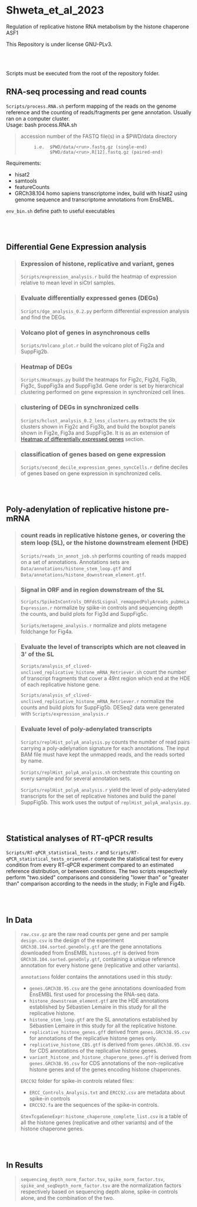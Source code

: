 # Shweta_et_al_2023
Regulation of replicative histone RNA metabolism by the histone chaperone ASF1  

This Repository is under license GNU-PLv3.

<br/><br/>

Scripts must be executed from the root of the repository folder.

## RNA-seq processing and read counts

`Scripts/process.RNA.sh` perform mapping of the reads on the genome reference and the counting of reads/fragments per gene annotation. Usually ran on a computer cluster.  
Usage: bash process.RNA.sh <run>
> <run>    accession number of the FASTQ file(s) in a $PWD/data directory
>
>          i.e.  $PWD/data/<run>.fastq.gz (single-end)
>                $PWD/data/<run>.R[12].fastq.gz (paired-end)

Requirements:
- hisat2
- samtools
- featureCounts
- GRCh38.104 homo sapiens transcriptome index, build with hisat2 using genome sequence and transcriptome annotations from EnsEMBL.

`env_bin.sh` define path to useful executables

<br/><br/>


## Differential Gene Expression analysis

> ### Expression of histone, replicative and variant, genes
> 
> `Scripts/expression_analysis.r` build the heatmap of expression relative to mean level in siCtrl samples.


> ### Evaluate differentially expressed genes (DEGs)
> 
> `Scripts/dge_analysis_0.2.py` perform differential expression analysis and find the DEGs.


> ### Volcano plot of genes in asynchronous cells
> 
> `Scripts/Volcano_plot.r` build the volcano plot of Fig2a and SuppFig2b.


> ### Heatmap of DEGs
> 
> `Scripts/Heatmaps.py` build the heatmaps for Fig2c, Fig2d, Fig3b, Fig3c, SuppFig3a and SuppFig3d. Gene order is set by hierarchical clustering performed on gene expression in synchronized cell lines.


> ### clustering of DEGs in synchronized cells
> 
> `Scripts/hclust_analysis_0.2_less_clusters.py` extracts the six clusters shown in Fig2c and Fig3b, and build the boxplot panels shown in Fig2e, Fig3a and SuppFig3e. It is as an extension of [Heatmap of differentially expressed genes](#Heatmap-of-differentially-expressed-genes) section.


> ### classification of genes based on gene expression
> 
> `Scripts/second_decile_expression_genes_syncCells.r` define deciles of genes based on gene expression in synchronized cells.

<br/><br/>


## Poly-adenylation of replicative histone pre-mRNA

> ### count reads in replicative histone genes, or covering the stem loop (SL), or the histone downstream element (HDE)
> 
> `Scripts/reads_in_annot_job.sh` performs counting of reads mapped on a set of annotations. Annotations sets are `Data/annotations/histone_stem_loop.gtf` and `Data/annotations/histone_downstream_element.gtf`.  


> ### Signal in ORF and in region downstream of the SL
> 
> `Scripts/SpikeInControls_ORFdsSLsignal_remappedPolyAreads_pubHeLaExpression.r` normalize by spike-in controls and sequencing depth the counts, and build plots for Fig3d and SuppFig5c.
> 
> `Scripts/metagene_analysis.r` normalize and plots metagene foldchange for Fig4a.


> ### Evaluate the level of transcripts which are not cleaved in 3' of the SL
> 
> `Scripts/analysis_of_clived-unclived_replicative_histone_mRNA_Retriever.sh` count the number of transcript fragments that cover a 49nt region which end at the HDE of each replicative histone gene.  
> 
> `Scripts/analysis_of_clived-unclived_replicative_histone_mRNA_Retriever.r` normalize the counts and build plots for SuppFig5b. DESeq2 data were generated with `Scripts/expression_analysis.r`


> ### Evaluate level of poly-adenylated transcripts
> 
> `Scripts/replHist_polyA_analysis.py` counts the number of read pairs carrying a poly-adelynation signature for each annotations. The input BAM file must have kept the unmapped reads, and the reads sorted by name.  
> 
> `Scripts/replHist_polyA_analysis.sh` orchestrate this counting on every sample and for several annotation sets.
> 
> `Scripts/replHist_polyA_analysis.r` yield the level of poly-adenylated transcripts for the set of replicative histones and build the panel SuppFig5b. This work uses the output of `replHist_polyA_analysis.py`.  

<br/><br/>


## Statistical analyses of RT-qPCR results

`Scripts/RT-qPCR_statistical_tests.r` and `Scripts/RT-qPCR_statistical_tests_oriented.r` compute the statistical test for every condition from every RT-qPCR experiment compared to an estimated reference distribution, or between conditions. The two scripts respectively perform "two.sided" comparisons and considering "lower than" or "greater than" comparison according to the needs in the study; in Fig1e and Fig4b.


<br/><br/>

## In Data

> `raw.csv.gz` are the raw read counts per gene and per sample
> `design.csv` is the design of the experiment
> `GRCh38.104.sorted.geneOnly.gtf` are the gene annotations downloaded from EnsEMBL
> `histones.gff` is derived from `GRCh38.104.sorted.geneOnly.gtf`, containing a unique reference annotation for every histone gene (replicative and other variants).
> 
> `annotations` folder contains the annotations used in this study:
> - `genes.GRCh38.95.csv` are the gene annotations downloaded from EnsEMBL first used for processing the RNA-seq data.
> - `histone_downstream_element.gtf` are the HDE annotations established by Sébastien Lemaire in this study for all the replicative histone.
> - `histone_stem_loop.gtf` are the SL annotations established by Sébastien Lemaire in this study for all the replicative histone.
> - `replicative_histone_genes.gff` derived from `genes.GRCh38.95.csv` for annotations of the replicative histone genes only.
> - `replicative_histone_CDS.gtf` is derived from `genes.GRCh38.95.csv` for CDS annotations of the replicative histone genes.
> - `variant_histone_and_histone_chaperone_genes.gff` is derived from `genes.GRCh38.95.csv` for CDS annotations of the non-replicative histone genes and of the genes encoding histone chaperones.
> 
> `ERCC92` folder for spike-in controls related files:
> - `ERCC_Controls_Analysis.txt` and `ERCC92.csv` are metadata about spike-in controls
> - `ERCC92.fa` are the sequences of the spike-in controls.
> 
> `GtexTcgaGeneExpr`:
> `histone_chaperone_complete_list.csv` is a table of all the histone genes (replicative and other variants) and of the histone chaperone genes.


<br/><br/>


## In Results

> `sequencing_depth_norm_factor.tsv`, `spike_norm_factor.tsv`, `spike_and_seqDepth_norm_factor.tsv` are the normalization factors respectively based on sequencing depth alone, spike-in controls alone, and the combination of the two.


<!--  -->

